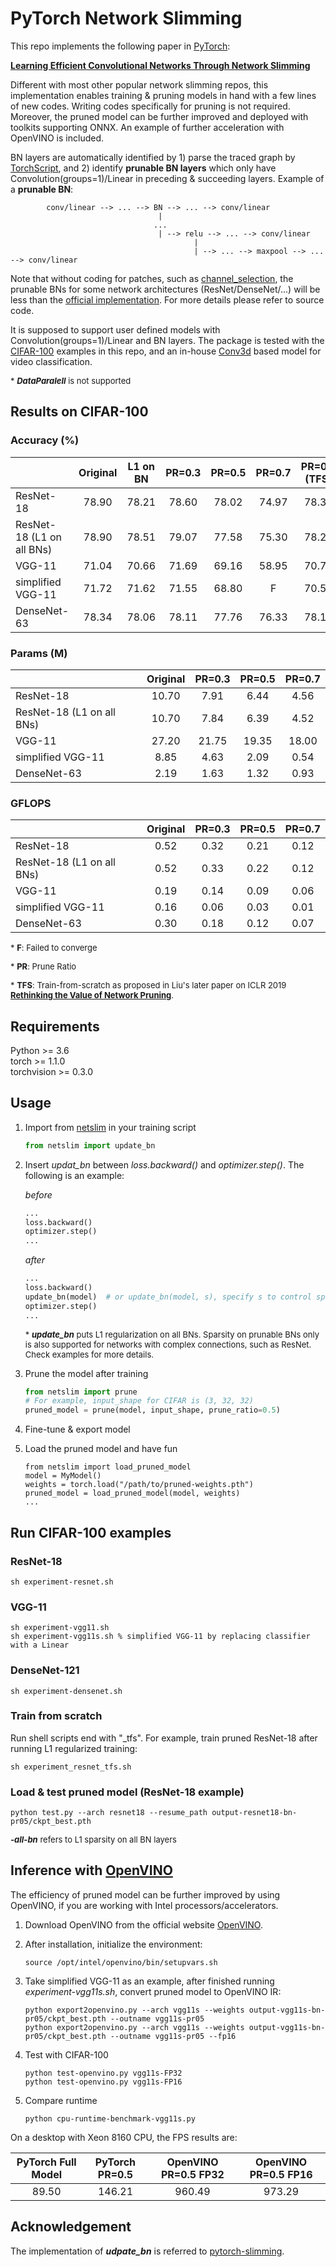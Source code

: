 # PyTorch Network Slimming

This repo implements the following paper in [PyTorch](https://pytorch.org):  

[**Learning Efficient Convolutional Networks Through Network Slimming**](http://openaccess.thecvf.com/content_iccv_2017/html/Liu_Learning_Efficient_Convolutional_ICCV_2017_paper.html)

Different with most other popular network slimming repos, this implementation enables training & pruning models in hand with a few lines of new codes. Writing codes specifically for pruning is not required. Moreover, the pruned model can be further improved and deployed with toolkits supporting ONNX. An example of further acceleration with OpenVINO is included.

BN layers are automatically identified by 1) parse the traced graph by [TorchScript](https://pytorch.org/docs/stable/jit.html), and 2) identify **prunable BN layers** which only have Convolution(groups=1)/Linear in preceding & succeeding layers. Example of a **prunable BN**:

            conv/linear --> ... --> BN --> ... --> conv/linear
                                     |
                                    ...
                                     | --> relu --> ... --> conv/linear
                                             |
                                             | --> ... --> maxpool --> ... --> conv/linear
Note that without coding for patches, such as [channel_selection](https://github.com/Eric-mingjie/network-slimming/blob/master/models/channel_selection.py), the prunable BNs for some network architectures (ResNet/DenseNet/...) will be less than the [official implementation](https://github.com/Eric-mingjie/network-slimming). For more details please refer to source code. 

It is supposed to support user defined models with Convolution(groups=1)/Linear and BN layers. The package is tested with the [CIFAR-100](https://www.cs.toronto.edu/~kriz/cifar.html) examples in this repo, and an in-house [Conv3d](https://pytorch.org/docs/stable/nn.html#conv3d) based model for video classification. 

<font size=2> \* ***DataParalell*** is not supported </font>

## Results on CIFAR-100

### Accuracy (%)

|                           | Original | L1 on BN | PR=0.3 | PR=0.5 | PR=0.7 | PR=0.3 (TFS) | PR=0.5 (TFS) | PR=0.7 (TFS) |
| :------------------------ | :------: | :------: | :----: | :----: | :----: | :----------: | :----------: | :----------: |
| ResNet-18                 |  78.90   |  78.21   | 78.60  | 78.02  | 74.97  |    78.31     |    76.84     |    73.93     |
| ResNet-18 (L1 on all BNs) |  78.90   |  78.51   | 79.07  | 77.58  | 75.30  |    78.29     |    76.77     |    74.26     |
| VGG-11                    |  71.04   |  70.66   | 71.69  | 69.16  | 58.95  |    70.74     |    68.50     |    61.13     |
| simplified VGG-11         |  71.72   |  71.62   | 71.55  | 68.80  |   F    |    70.58     |    67.37     |    52.87     |
| DenseNet-63               |  78.34   |  78.06   | 78.11  | 77.76  | 76.33  |    78.12     |    77.65     |    76.01     |

### Params (M)

|                           | Original | PR=0.3 | PR=0.5 | PR=0.7 |
| :------------------------ | :------: | :----: | :----: | :----: |
| ResNet-18                 |  10.70   |  7.91  |  6.44  |  4.56  |
| ResNet-18 (L1 on all BNs) |  10.70   |  7.84  |  6.39  |  4.52  |
| VGG-11                    |  27.20   | 21.75  | 19.35  | 18.00  |
| simplified VGG-11         |   8.85   |  4.63  |  2.09  |  0.54  |
| DenseNet-63               |   2.19   |  1.63  |  1.32  |  0.93  |

### GFLOPS

|                           | Original | PR=0.3 | PR=0.5 | PR=0.7 |
| :------------------------ | :------: | :----: | :----: | :----: |
| ResNet-18                 |   0.52   |  0.32  |  0.21  |  0.12  |
| ResNet-18 (L1 on all BNs) |   0.52   |  0.33  |  0.22  |  0.12  |
| VGG-11                    |   0.19   |  0.14  |  0.09  |  0.06  |
| simplified VGG-11         |   0.16   |  0.06  |  0.03  |  0.01  |
| DenseNet-63               |   0.30   |  0.18  |  0.12  |  0.07  |

<font size=2> \* **F**: Failed to converge </font>

<font size=2> \* **PR**: Prune Ratio </font>

<font size=2>\* **TFS**: Train-from-scratch as proposed in Liu's later paper on ICLR 2019 [**Rethinking the Value of Network Pruning**](https://openreview.net/forum?id=rJlnB3C5Ym). </font>

## Requirements

Python >= 3.6  
torch >= 1.1.0  
torchvision >= 0.3.0  

## Usage

1. Import from [netslim](./netslim) in your training script
   
     ```python
   from netslim import update_bn
   ```
   
2. Insert *updat_bn* between *loss.backward()* and *optimizer.step()*. The following is an example:

   *before*

   ```python
   ...
   loss.backward()
   optimizer.step()
   ...
   ```

   *after*

      ```python
   ...
   loss.backward()
   update_bn(model)  # or update_bn(model, s), specify s to control sparsity on BN
   optimizer.step()
   ...
      ```

   <font size=2> \* ***update_bn*** puts L1 regularization on all BNs. Sparsity on prunable BNs only is also supported for networks with complex connections, such as ResNet. Check examples for more details. </font>

3. Prune the model after training

   ```python
   from netslim import prune
   # For example, input_shape for CIFAR is (3, 32, 32)
   pruned_model = prune(model, input_shape, prune_ratio=0.5)
   ```

4. Fine-tune & export model

5. Load the pruned model and have fun

   ```
   from netslim import load_pruned_model
   model = MyModel()
   weights = torch.load("/path/to/pruned-weights.pth")
   pruned_model = load_pruned_model(model, weights)
   ...
   ```

## Run CIFAR-100 examples

### ResNet-18

   ```shell
sh experiment-resnet.sh
   ```

### VGG-11

   ```shell
sh experiment-vgg11.sh
sh experiment-vgg11s.sh % simplified VGG-11 by replacing classifier with a Linear
   ```

### DenseNet-121

   ```shell
sh experiment-densenet.sh
   ```

### Train from scratch

Run shell scripts end with "_tfs". For example, train pruned ResNet-18 after running L1 regularized training:

```shell
sh experiment_resnet_tfs.sh
```

### Load & test pruned model (ResNet-18 example)

   ```shell
python test.py --arch resnet18 --resume_path output-resnet18-bn-pr05/ckpt_best.pth
   ```

<font size=2> ***-all-bn*** refers to L1 sparsity on all BN layers </font>

## Inference with [OpenVINO](https://software.intel.com/en-us/openvino-toolkit)

The efficiency of pruned model can be further improved by using OpenVINO, if you are working with Intel processors/accelerators.  

1. Download OpenVINO from the official website [OpenVINO](https://software.intel.com/en-us/openvino-toolkit).

2. After installation, initialize the environment:

   ```shell
   source /opt/intel/openvino/bin/setupvars.sh
   ```

3. Take simplified VGG-11 as an example, after finished running *experiment-vgg11s.sh*, convert pruned model to OpenVINO IR:

   ```shell
   python export2openvino.py --arch vgg11s --weights output-vgg11s-bn-pr05/ckpt_best.pth --outname vgg11s-pr05
   python export2openvino.py --arch vgg11s --weights output-vgg11s-bn-pr05/ckpt_best.pth --outname vgg11s-pr05 --fp16
   ```

4. Test with CIFAR-100

   ```shell
   python test-openvino.py vgg11s-FP32
   python test-openvino.py vgg11s-FP16
   ```

5. Compare runtime

   ```shell
   python cpu-runtime-benchmark-vgg11s.py 
   ```

On a desktop with Xeon 8160 CPU, the FPS results are:

| PyTorch Full Model | PyTorch PR=0.5 | OpenVINO PR=0.5 FP32 | OpenVINO PR=0.5 FP16 |
| :----------------: | :------------: | :------------------: | :------------------: |
|       89.50        |     146.21     |        960.49        |        973.29        |

## Acknowledgement

The implementation of ***udpate_bn*** is referred to [pytorch-slimming](https://github.com/foolwood/pytorch-slimming).

